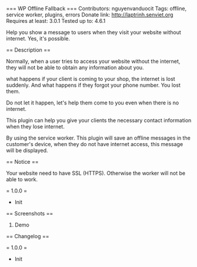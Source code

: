=== WP Offline Fallback ===
Contributors: nguyenvanduocit
Tags: offline, service worker, plugins, errors
Donate link: http://laptrinh.senviet.org
Requires at least: 3.0.1
Tested up to: 4.6.1

Help you show a message to users when they visit your website without internet. Yes, it's possible.

== Description ==

Normally, when a user tries to access your website without the internet, they will not be able to obtain any information about you.

what happens if your client is coming to your shop, the internet is lost suddenly. And what happens if they forgot your phone number. You lost them.

Do not let it happen, let's help them come to you even when there is no internet.

This plugin can help you give your clients the necessary contact information when they lose internet.

By using the service worker. This plugin will save an offline messages in the customer's device, when they do not have internet access, this message will be displayed.

== Notice ==

Your website need to have SSL (HTTPS). Otherwise the worker will not be able to work.

= 1.0.0 =
* Init


== Screenshots ==

1. Demo

== Changelog ==

= 1.0.0 =
* Init
